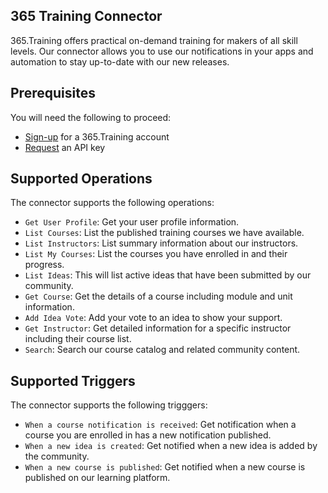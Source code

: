 
## 365 Training Connector
365.Training offers practical on-demand training for makers of all skill levels.  Our connector allows you to use our notifications in your apps and automation to stay up-to-date with our new releases.


## Prerequisites
You will need the following to proceed:
* [Sign-up](https://365.training/Account/SignIn) for a 365.Training account
* [Request](https://365l.ink/ConnectorAPIRequest) an API key 



## Supported Operations
The connector supports the following operations:
* `Get User Profile`: Get your user profile information.
* `List Courses`: List the published training courses we have available.
* `List Instructors`: List summary information about our instructors.
* `List My Courses`: List the courses you have enrolled in and their progress.
* `List Ideas`: This will list active ideas that have been submitted by our community.
* `Get Course`: Get the details of a course including module and unit information.
* `Add Idea Vote`: Add your vote to an idea to show your support.
* `Get Instructor`: Get detailed information for a specific instructor including their course list.
* `Search`: Search our course catalog and related community content.



## Supported Triggers
The connector supports the following trigggers:
* `When a course notification is received`: Get notification when a course you are enrolled in has a new notification published.
* `When a new idea is created`: Get notified when a new idea is added by the community.
* `When a new course is published`: Get notified when a new course is published on  our learning platform.
